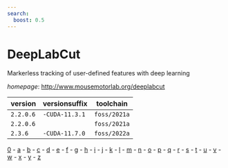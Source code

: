 ```yaml
---
search:
  boost: 0.5
---
```

# DeepLabCut

Markerless tracking of user-defined features with deep learning

*homepage*: <http://www.mousemotorlab.org/deeplabcut>

version | versionsuffix | toolchain
--------|---------------|----------
``2.2.0.6`` | ``-CUDA-11.3.1`` | ``foss/2021a``
``2.2.0.6`` |  | ``foss/2021a``
``2.3.6`` | ``-CUDA-11.7.0`` | ``foss/2022a``

[0](../0/index.md) - [a](../a/index.md) - [b](../b/index.md) - [c](../c/index.md) - [d](../d/index.md) - [e](../e/index.md) - [f](../f/index.md) - [g](../g/index.md) - [h](../h/index.md) - [i](../i/index.md) - [j](../j/index.md) - [k](../k/index.md) - [l](../l/index.md) - [m](../m/index.md) - [n](../n/index.md) - [o](../o/index.md) - [p](../p/index.md) - [q](../q/index.md) - [r](../r/index.md) - [s](../s/index.md) - [t](../t/index.md) - [u](../u/index.md) - [v](../v/index.md) - [w](../w/index.md) - [x](../x/index.md) - [y](../y/index.md) - [z](../z/index.md)

